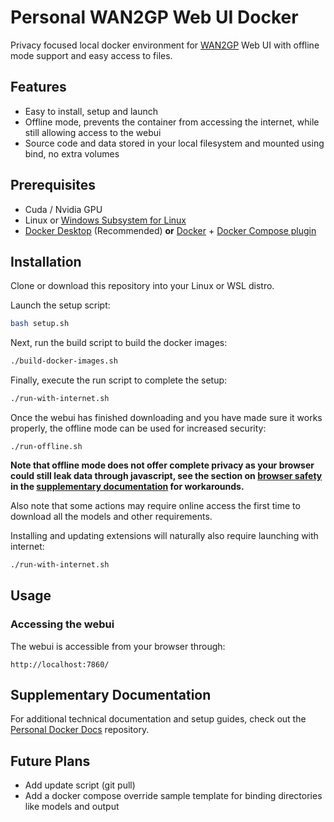 # Personal WAN2GP Web UI Docker
Privacy focused local docker environment for [WAN2GP](https://github.com/deepbeepmeep/Wan2GP) Web UI with offline mode support and easy access to files.

## Features
- Easy to install, setup and launch
- Offline mode, prevents the container from accessing the internet, while still allowing access to the webui
- Source code and data stored in your local filesystem and mounted using bind, no extra volumes

## Prerequisites

  - Cuda / Nvidia GPU
  - Linux or [Windows Subsystem for Linux](https://learn.microsoft.com/en-us/windows/wsl/install)
  - [Docker Desktop](https://www.docker.com/products/docker-desktop/) (Recommended) **or** [Docker](https://docs.docker.com/engine/install/) + [Docker Compose plugin](https://docs.docker.com/compose/install/)


## Installation

Clone or download this repository into your Linux or WSL distro.

Launch the setup script:
 ```bash
 bash setup.sh
 ```

Next, run the build script to build the docker images:
```bash
./build-docker-images.sh
```

Finally, execute the run script to complete the setup:
```bash
./run-with-internet.sh
```

Once the webui has finished downloading and you have made sure it works properly, the offline mode can be used for increased security:
```
./run-offline.sh
```

**Note that offline mode does not offer complete privacy as your browser could still leak data through javascript, see the section on [browser safety](https://github.com/LentoMan/personal-docker-docs/blob/main/browser-safety.md) in the [supplementary documentation](https://github.com/LentoMan/personal-docker-docs) for workarounds.**

Also note that some actions may require online access the first time to download all the models and other requirements. 

Installing and updating extensions will naturally also require launching with internet:
```bash
./run-with-internet.sh
```

## Usage

### Accessing the webui
The webui is accessible from your browser through:
```
http://localhost:7860/
```

## Supplementary Documentation
For additional technical documentation and setup guides, check out the [Personal Docker Docs](https://github.com/LentoMan/personal-docker-docs) repository.

## Future Plans
- Add update script (git pull)
- Add a docker compose override sample template for binding directories like models and output
